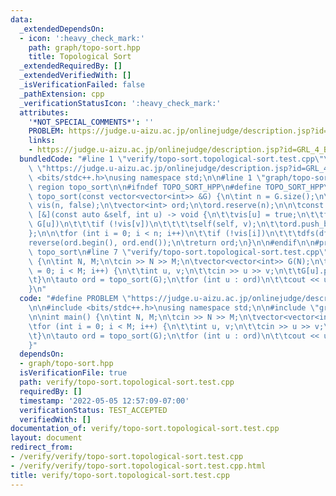 ```yaml
---
data:
  _extendedDependsOn:
  - icon: ':heavy_check_mark:'
    path: graph/topo-sort.hpp
    title: Topological Sort
  _extendedRequiredBy: []
  _extendedVerifiedWith: []
  _isVerificationFailed: false
  _pathExtension: cpp
  _verificationStatusIcon: ':heavy_check_mark:'
  attributes:
    '*NOT_SPECIAL_COMMENTS*': ''
    PROBLEM: https://judge.u-aizu.ac.jp/onlinejudge/description.jsp?id=GRL_4_B
    links:
    - https://judge.u-aizu.ac.jp/onlinejudge/description.jsp?id=GRL_4_B
  bundledCode: "#line 1 \"verify/topo-sort.topological-sort.test.cpp\"\n#define PROBLEM\
    \ \"https://judge.u-aizu.ac.jp/onlinejudge/description.jsp?id=GRL_4_B\"\n\n#include\
    \ <bits/stdc++.h>\nusing namespace std;\n\n#line 1 \"graph/topo-sort.hpp\"\n#pragma\
    \ region topo_sort\n\n#ifndef TOPO_SORT_HPP\n#define TOPO_SORT_HPP\n\nvector<int>\
    \ topo_sort(const vector<vector<int>> &G) {\n\tint n = G.size();\n\tvector<bool>\
    \ vis(n, false);\n\tvector<int> ord;\n\tord.reserve(n);\n\n\tconst auto dfs =\
    \ [&](const auto &self, int u) -> void {\n\t\tvis[u] = true;\n\t\tfor (int v :\
    \ G[u])\n\t\t\tif (!vis[v])\n\t\t\t\tself(self, v);\n\t\tord.push_back(u);\n\t\
    };\n\n\tfor (int i = 0; i < n; i++)\n\t\tif (!vis[i])\n\t\t\tdfs(dfs, i);\n\t\
    reverse(ord.begin(), ord.end());\n\treturn ord;\n}\n\n#endif\n\n#pragma endregion\
    \ topo_sort\n#line 7 \"verify/topo-sort.topological-sort.test.cpp\"\n\nint main()\
    \ {\n\tint N, M;\n\tcin >> N >> M;\n\tvector<vector<int>> G(N);\n\tfor (int i\
    \ = 0; i < M; i++) {\n\t\tint u, v;\n\t\tcin >> u >> v;\n\t\tG[u].push_back(v);\n\
    \t}\n\tauto ord = topo_sort(G);\n\tfor (int u : ord)\n\t\tcout << u << '\\n';\n\
    }\n"
  code: "#define PROBLEM \"https://judge.u-aizu.ac.jp/onlinejudge/description.jsp?id=GRL_4_B\"\
    \n\n#include <bits/stdc++.h>\nusing namespace std;\n\n#include \"graph/topo-sort.hpp\"\
    \n\nint main() {\n\tint N, M;\n\tcin >> N >> M;\n\tvector<vector<int>> G(N);\n\
    \tfor (int i = 0; i < M; i++) {\n\t\tint u, v;\n\t\tcin >> u >> v;\n\t\tG[u].push_back(v);\n\
    \t}\n\tauto ord = topo_sort(G);\n\tfor (int u : ord)\n\t\tcout << u << '\\n';\n\
    }"
  dependsOn:
  - graph/topo-sort.hpp
  isVerificationFile: true
  path: verify/topo-sort.topological-sort.test.cpp
  requiredBy: []
  timestamp: '2022-05-05 12:57:09-07:00'
  verificationStatus: TEST_ACCEPTED
  verifiedWith: []
documentation_of: verify/topo-sort.topological-sort.test.cpp
layout: document
redirect_from:
- /verify/verify/topo-sort.topological-sort.test.cpp
- /verify/verify/topo-sort.topological-sort.test.cpp.html
title: verify/topo-sort.topological-sort.test.cpp
---
```

